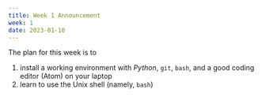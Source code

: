 ```yaml
---
title: Week 1 Announcement
week: 1
date: 2023-01-10
---
```


The plan for this week is to

1. install a working environment with *Python*, ``git``, ``bash``, and
   a good coding editor (Atom) on your laptop
2. learn to use the Unix shell (namely, ``bash``)

